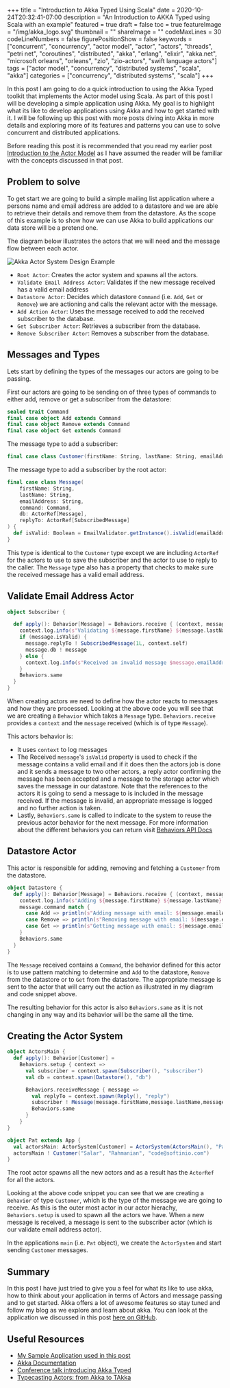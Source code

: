 +++
title = "Introduction to Akka Typed Using Scala"
date = 2020-10-24T20:32:41-07:00
description = "An Introduction to AKKA Typed using Scala with an example"
featured = true
draft = false
toc = true
featureImage = "/img/akka_logo.svg"
thumbnail = ""
shareImage = ""
codeMaxLines = 30
codeLineNumbers = false
figurePositionShow = false
keywords = ["concurrent", "concurrency", "actor model", "actor", "actors", "threads", "petri net", "coroutines", "distributed", "akka", "erlang", "elixir", "akka.net", "microsoft orleans", "orleans", "zio", "zio-actors", "swift language actors"]
tags = ["actor model", "concurrency", "distributed systems", "scala", "akka"]
categories = ["concurrency", "distributed systems", "scala"]
+++

In this post I am going to do a quick introduction to using the Akka Typed toolkit that implements the Actor model using Scala. As part of this post I will be developing a simple application using Akka. My goal is to highlight what its like to develop applications using Akka and how to get started with it. I will be following up this post with more posts diving into Akka in more details and exploring more of its features and patterns you can use to solve concurrent and distributed applications.

Before reading this post it is recommended that you read my earlier post [Introduction to the Actor Model](/post/introduction-to-the-actor-model/) as I have assumed the reader will be familiar with the concepts discussed in that post.

## Problem to solve ##

To get start we are going to build a simple mailing list application where a persons name and email address are added to a datastore and we are able to retrieve their details and remove them from the datastore. As the scope of this example is to show how we can use Akka to build applications our data store will be a pretend one.

The diagram below illustrates the actors that we will need and the message flow between each actor.

![Akka Actor System Design Example](/img/akka_actor_system_design.png)

- `Root Actor`: Creates the actor system and spawns all the actors.
- `Validate Email Address Actor`: Validates if the new message received has a valid email address
- `Datastore Actor`: Decides which datastore `Command` (i.e. `Add`, `Get` or `Remove`) we are actioning and calls the relevant actor with the message.
- `Add Action Actor`: Uses the message received to add the received subscriber to the database.
- `Get Subscriber Actor`: Retrieves a subscriber from the database.
- `Remove Subscriber Actor`: Removes a subscriber from the database.

## Messages and Types ##

Lets start by defining the types of the messages our actors are going to be passing.

First our actors are going to be sending on of three types of commands to either add, remove or get a subscriber from the datastore:

```scala
sealed trait Command
final case object Add extends Command
final case object Remove extends Command
final case object Get extends Command
```

The message type to add a subscriber:

```scala
final case class Customer(firstName: String, lastName: String, emailAddress: String)
```

The message type to add a subscriber by the root actor:

```scala
final case class Message(
    firstName: String,
    lastName: String,
    emailAddress: String,
    command: Command,
    db: ActorRef[Message],
    replyTo: ActorRef[SubscribedMessage]
) {
  def isValid: Boolean = EmailValidator.getInstance().isValid(emailAddress)
}
```

This type is identical to the `Customer` type except we are including `ActorRef` for the actors to use to save the subscriber and the actor to use to reply to the caller. The `Message` type also has a property that checks to make sure the received message has a valid email address.

## Validate Email Address Actor ## 

```scala
object Subscriber {

  def apply(): Behavior[Message] = Behaviors.receive { (context, message) =>
    context.log.info(s"Validating ${message.firstName} ${message.lastName} with email ${message.emailAddress}!")
    if (message.isValid) {
      message.replyTo ! SubscribedMessage(1L, context.self)
      message.db ! message
    } else {
      context.log.info(s"Received an invalid message $message.emailAddress")
    }
    Behaviors.same
  }
}
```

When creating actors we need to define how the actor reacts to messages and how they are processed. Looking at the above code you will see that we are creating a `Behavior` which takes a `Message` type. `Behaviors.receive` provides a `context` and the `message` received (which is of type `Message`). 

This actors behavior is:

- It uses `context` to log messages
- The Received `message`'s `isValid` property is used to check if the message contains a valid email and if it does then the actors job is done and it sends a message to two other actors, a reply actor confirming the message has been accepted and a message to the storage actor which saves the message in our datastore. Note that the references to the actors it is going to send a message to is included in the message received. If the message is invalid, an appropriate message is logged and no further action is taken.
- Lastly, `Behaviors.same` is called to indicate to the system to reuse the previous actor behavior for the next message. For more information about the different behaviors you can return visit [Behaviors API Docs](https://doc.akka.io/api/akka/current/akka/actor/typed/scaladsl/Behaviors$.html)

## Datastore Actor ##

This actor is responsible for adding, removing and fetching a `Customer` from the datastore.

```scala
object Datastore {
  def apply(): Behavior[Message] = Behaviors.receive { (context, message) =>
    context.log.info(s"Adding ${message.firstName} ${message.lastName} with email ${message.emailAddress}!")
    message.command match {
      case Add => println(s"Adding message with email: ${message.emailAddress}") // Send message to Add Action Actor
      case Remove => println(s"Removing message with email: ${message.emailAddress}") // Send message to Remove Subscriber Actor
      case Get => println(s"Getting message with email: ${message.emailAddress}") // Send message to Get Subscriber Actor
    }
    Behaviors.same
  }
}
```

The `Message` received contains a `Command`, the behavior defined for this actor is to use pattern matching to determine and `Add` to the datastore, `Remove` from the datastore or to `Get` from the datastore. The appropriate message is sent to the actor that will carry out the action as illustrated in my diagram and code snippet above.

The resulting behavior for this actor is also `Behaviors.same` as it is not changing in any way and its behavior will be the same all the time.

## Creating the Actor System ##

```scala
object ActorsMain {
  def apply(): Behavior[Customer] =
    Behaviors.setup { context =>
      val subscriber = context.spawn(Subscriber(), "subscriber")
      val db = context.spawn(Datastore(), "db")

      Behaviors.receiveMessage { message =>
      	val replyTo = context.spawn(Reply(), "reply")
        subscriber ! Message(message.firstName,message.lastName,message.emailAddress,Add,db,replyTo)
        Behaviors.same
      }
    }
}

object Pat extends App {
  val actorsMain: ActorSystem[Customer] = ActorSystem(ActorsMain(), "PatSystem")
  actorsMain ! Customer("Salar", "Rahmanian", "code@softinio.com")
}
```

The root actor spawns all the new actors and as a result has the `ActorRef` for all the actors.

Looking at the above code snippet you can see that we are creating a `Behavior` of type `Customer`, which is the type of the message we are going to receive. As this is the outer most actor in our actor hierachy, `Behaviors.setup` is used to spawn all the actors we have. When a new message is received, a message is sent to the subscriber actor (which is our validate email address actor).

In the applications `main` (i.e. `Pat` object), we create the `ActorSystem` and start sending `Customer` messages.

## Summary ##

In this post I have just tried to give you a feel for what its like to use akka, how to think about your application in terms of Actors and message passing and to get started. Akka offers a lot of awesome features so stay tuned and follow my blog as we explore and learn about akka. You can look at the application we discussed in this post [here on GitHub](https://github.com/softinio/pat).


## Useful Resources ##

- [My Sample Application used in this post](https://github.com/softinio/pat)
- [Akka Documentation](https://akka.io/docs/)
- [Conference talk introducing Akka Typed](https://www.youtube.com/watch?v=Qb9Cnii-34c)
- [Typecasting Actors: from Akka to TAkka](http://lampwww.epfl.ch/~hmiller/scala2014/proceedings/p23-he.pdf)
